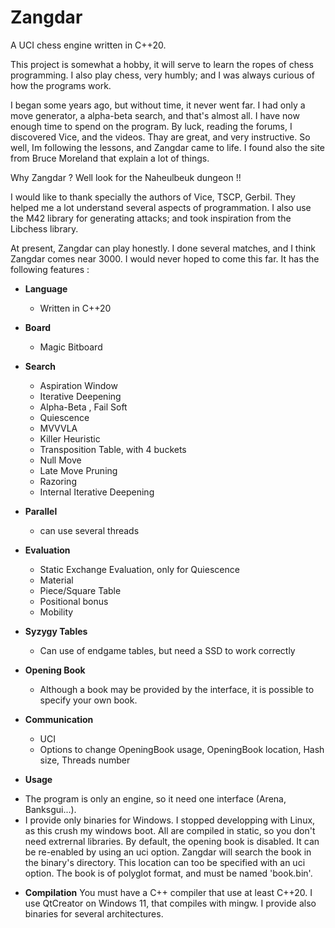# Zangdar
A UCI chess engine written in C++20.

This project is somewhat a hobby, it will serve to learn the ropes of chess programming.
I also play chess, very humbly; and I was always curious of how the programs work.

I began some years ago, but without time, it never went far. I had only a move generator, a alpha-beta search, and that's almost all.
I have now enough time to spend on the program. By luck, reading the forums, I discovered Vice, and the videos. Thay are great, and very instructive.
So well, Im following the lessons, and Zangdar came to life. I found also the site from Bruce Moreland that explain a lot of things.

Why Zangdar ? Well look for the Naheulbeuk dungeon !!

I would like to thank specially the authors of Vice, TSCP, Gerbil. They helped me a lot understand several aspects of programmation.
I also use the M42 library for generating attacks; and took inspiration from the Libchess library. 

At present, Zangdar can play honestly. I done several matches, and I think Zangdar comes near 3000. I would never hoped to come this far.
It has the following features :

+ **Language** 
  - Written in C++20

+ **Board** 
  - Magic Bitboard

+ **Search**
  - Aspiration Window
  - Iterative Deepening
  - Alpha-Beta  , Fail Soft
  - Quiescence
  - MVVVLA
  - Killer Heuristic
  - Transposition Table, with 4 buckets
  - Null Move 
  - Late Move Pruning
  - Razoring
  - Internal Iterative Deepening

+ **Parallel**
  - can use several threads

+ **Evaluation**
  - Static Exchange Evaluation, only for Quiescence
  - Material
  - Piece/Square Table
  - Positional bonus
  - Mobility
 
+ **Syzygy Tables**
  - Can use of endgame tables, but need a SSD to work correctly
 
+ **Opening Book**
  - Although a book may be provided by the interface, it is possible to specify your own book.

+ **Communication**
  - UCI
  - Options to change OpeningBook usage, OpeningBook location, Hash size, Threads number
 
   
+ **Usage**
- The program is only an engine, so it need one interface (Arena, Banksgui...).
- I provide only binaries for Windows. I stopped developping with Linux, as this crush my windows boot. All are compiled in static, so you don't need extrernal libraries. 
By default, the opening book is disabled. It can be re-enabled by using an uci option. Zangdar will search the book in the binary's directory. This location can too be specified with an uci option. The book is of polyglot format, and must be named 'book.bin'.

+ **Compilation**
You must have a C++ compiler that use at least C++20. I use QtCreator on Windows 11, that compiles with mingw.
I provide also binaries for several architectures.

